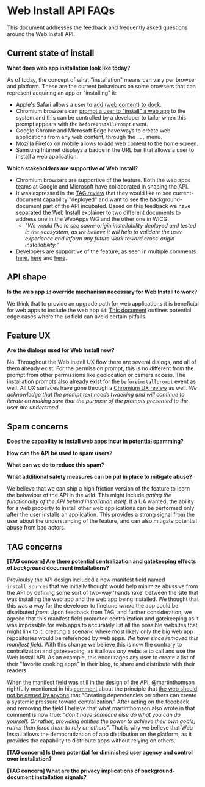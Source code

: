 # Web Install API FAQs

This document addresses the feedback and frequently asked questions around the Web Install API.

## Current state of install

**What does web app installation look like today?**

As of today, the concept of what "installation" means can vary per browser and platform. These are the current behaviours on some browsers that can represent acquiring an app or "installing" it:
- Apple's Safari allows a user to [add (web content) to dock](https://support.apple.com/en-us/104996#create).
- Chromium browsers can [prompt a user to "install" a web app](https://web.dev/learn/pwa/installation/) to the system and this can be controlled by a developer to tailor when this prompt appears with the `beforeInstallPrompt` event.
- Google Chrome and Microsoft Edge have ways to create web applications from any web content, through the `...` menu.
- Mozilla Firefox on mobile allows to [add web content to the home screen](https://support.mozilla.org/en-US/kb/add-web-page-shortcuts-your-home-screen).
- Samsung Internet displays a badge in the URL bar that allows a user to install a web application.

**Which stakeholders are supportive of Web Install?**

- Chromium browsers are supportive of the feature. Both the web apps teams at Google and Microsoft have collaborated in shaping the API.
- It was expressed in the [TAG review](https://github.com/w3ctag/design-reviews/issues/1051#issuecomment-2943539903) that they would like to see current-document capability "deployed" and want to see the background-document part of the API incubated. Based on this feedback we have separated the Web Install explainer to two different documents to address one in the WebApps WG and the other one in WICG.
    - _"We would like to see same-origin installability deployed and tested in the ecosystem, as we believe it will help to validate the user experience and inform any future work toward cross-origin installability."_
- Developers are supportive of the feature, as seen in multiple comments [here](https://github.com/w3ctag/ethical-web-principles/issues/120#issuecomment-2285348765), [here](https://www.reddit.com/r/PWA/comments/1m0lf1o/web_install_is_in_dev_trial/) and [here](https://elk.zone/social.vivaldi.net/@brucelawson/115105502259864988).

## API shape

**Is the web app `id` override mechanism necessary for Web Install to work?**

We think that to provide an upgrade path for web applications it is beneficial for web apps to include the web app `id`. [This document](https://docs.google.com/document/d/19dad0LnqdvEhK-3GmSaffSGHYLeM0kHQ_v4ZRNBFgWM/edit#heading=h.koe6r7c5fhdg) outlines potential edge cases where the `id` field can avoid certain pitfalls.

## Feature UX

**Are the dialogs used for Web Install new?**

No. Throughout the Web Install UX flow there are several dialogs, and all of them already exist. For the permission prompt, this is no different from the prompt from other permissions like geolocation or camera access. The installation prompts also already exist for the `beforeinstallprompt` event as well. All UX surfaces have gone through a [Chromium UX review]() as well. _We acknowledge that the prompt text needs twaeking and will continue to iterate on making sure that the purpose of the prompts presented to the user are understood_. 

## Spam concerns

**Does the capability to install web apps incur in potential spamming?**

**How can the API be used to spam users?**

**What can we do to reduce this spam?**

**What additional safety measures can be put in place to mitigate abuse?**

We believe that we can ship a high friction version of the feature to learn the behaviour of the API in the wild. This might include _gating the functionality of the API behind installation itself_. If a UA wanted, the ability for a web property to install other web applications can be performed only after the user installs an application. This provides a strong signal from the user about the understanding of the feature, and can also mitigate potential abuse from bad actors. 

## TAG concerns

**[TAG concern] Are there potential centralization and gatekeeping effects of _background_ document installations?**

Previoulsy the API design included a new manifest field named `install_sources` that we initially thought would help minimize abussive from the API by defining some sort of two-way 'handshake' between the site that was installing the web app and the web app being installed. We thought that this was a way for the developer to finetune _where_ the app could be distributed _from_. Upon feedback from TAG, and further consideration, we agreed that this manifest field promoted centralization and gatekeeping as it was impossible for web apps to accurately list all the possible websites that might link to it, creating a scenario where most likely only the big web app repositories would be referenced by web apps. _We have since removed this manifest field_. With this change we believe this is now the contrary to centralization and gatekeeping, as it allows _any_ website to call and use the Web Install API. As an example, this encourages any user to create a list of their "favorite cooking apps" in their blog, to share and distribute with their readers. 

When the manifest field was still in the design of the API, [@martinthomson](https://github.com/martinthomson) rightfully mentioned in his [comment](https://github.com/w3ctag/ethical-web-principles/issues/120#issuecomment-2272278572) about the principle that [the web should not be owned by anyone](https://github.com/w3ctag/ethical-web-principles/issues/120) that "Creating dependencies on others can create a systemic pressure toward centralization." After acting on the feedback and removing the field I believe that what martinthomson also wrote in that comment is now true: "_don't have someone else do what you can do yourself. Or rather, providing entities the power to achieve their own goals, rather than force them to rely on others_". That is why we believe that Web Install allows the democratization of app distribution on the platform, as it provides the capability to distribute apps without relying on others.

**[TAG concern] Is there potential for diminished user agency and control over installation?**

**[TAG concern] What are the privacy implications of background-document installation signals?**